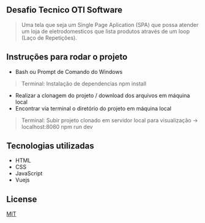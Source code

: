 ## Desafio Tecnico OTI Software

> Uma tela que seja um Single Page Aplication (SPA) que possa atender um loja de eletrodomesticos que lista produtos através de um loop (Laço de Repetições).

## Instruções para rodar o projeto
- Bash ou Prompt de Comando do Windows
> Terminal: Instalação de dependencias
npm install
- Realizar a clonagem do projeto / download dos arquivos em máquina local
- Encontrar via terminal o diretório do projeto em máquina local
> Terminal: Subir projeto clonado em servidor local para visualização -> localhost:8080
npm run dev
## Tecnologias utilizadas
- HTML
- CSS
- JavaScript
- Vuejs
## License
[MIT](https://choosealicense.com/licenses/mit/)
